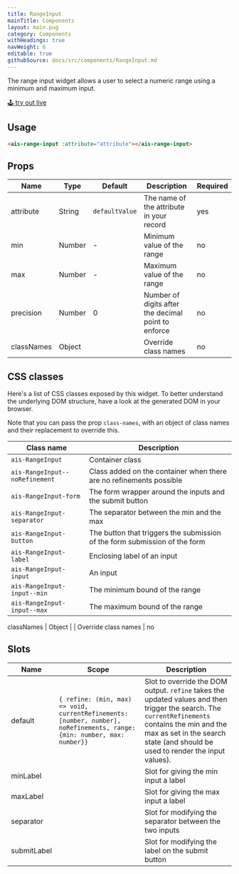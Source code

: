 ```yaml
---
title: RangeInput
mainTitle: Components
layout: main.pug
category: Components
withHeadings: true
navWeight: 6
editable: true
githubSource: docs/src/components/RangeInput.md
---
```


The range input widget allows a user to select a numeric range using a minimum and maximum input.

<a class="btn btn-static-theme" href="stories/?selectedKind=RangeInput">🕹 try out live</a>

## Usage

```html
<ais-range-input :attribute="attribute"></ais-range-input>
```

## Props

Name | Type | Default | Description | Required
---|---|---|---|---
attribute | String | `defaultValue` | The name of the attribute in your record | yes
min | Number | - | Minimum value of the range | no
max | Number | - | Maximum value of the range | no
precision | Number | 0 | Number of digits after the decimal point to enforce | no
classNames | Object | | Override class names | no

## CSS classes

Here's a list of CSS classes exposed by this widget. To better understand the underlying
DOM structure, have a look at the generated DOM in your browser.

Note that you can pass the prop `class-names`, with an object of class names and their replacement to override this.

Class name | Description
---|---
`ais-RangeInput` | Container class
`ais-RangeInput--noRefinement` | Class added on the container when there are no refinements possible
`ais-RangeInput-form` | The form wrapper around the inputs and the submit button
`ais-RangeInput-separator` | The separator between the min and the max
`ais-RangeInput-button` | The button that triggers the submission of the form submission of the form
`ais-RangeInput-label` | Enclosing label of an input
`ais-RangeInput-input` | An input
`ais-RangeInput-input--min` | The minimum bound of the range
`ais-RangeInput-input--max` | The maximum bound of the range

classNames | Object | | Override class names | no

## Slots

Name | Scope | Description
---|---|---
default | `{ refine: (min, max) => void, currentRefinements: [number, number], noRefinements, range: {min: number, max: number}}` | Slot to override the DOM output. `refine` takes the updated values and then trigger the search. The `currentRefinements` contains the min and the max as set in the search state (and should be used to render the input values).
minLabel | | Slot for giving the min input a label
maxLabel | | Slot for giving the max input a label
separator| | Slot for modifying the separator between the two inputs
submitLabel | | Slot for modifying the label on the submit button
